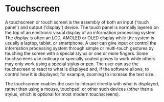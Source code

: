 # Touchscreen
A touchscreen or touch screen is the assembly of both an input ('touch panel') and output ('display') device. The touch panel is normally layered on the top of an electronic visual display of an information processing system. The display is often an LCD, AMOLED or OLED display while the system is usually a laptop, tablet, or smartphone. A user can give input or control the information processing system through simple or multi-touch gestures by touching the screen with a special stylus or one or more fingers. Some touchscreens use ordinary or specially coated gloves to work while others may only work using a special stylus or pen. The user can use the touchscreen to react to what is displayed and, if the software allows, to control how it is displayed; for example, zooming to increase the text size.

The touchscreen enables the user to interact directly with what is displayed, rather than using a mouse, touchpad, or other such devices (other than a stylus, which is optional for most modern touchscreens).
